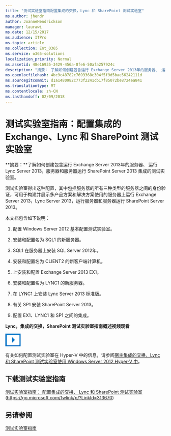 ```yaml
---
title: "测试实验室指南配置集成的交换，Lync 和 SharePoint 测试实验室"
ms.author: jhendr
author: JoanneHendrickson
manager: laurawi
ms.date: 12/15/2017
ms.audience: ITPro
ms.topic: article
ms.collection: Ent_O365
ms.service: o365-solutions
localization_priority: Normal
ms.assetid: 48e16935-3429-456a-8fe6-50afa257924c
description: "摘要： 了解如何创建包含运行 Exchange Server 2013年的服务器、 运行 Lync Server 2013，服务器和服务器运行 SharePoint Server 2013 集成的测试实验室。"
ms.openlocfilehash: 4bc9c48782c7693368c304f5f9d5bae56242111d
ms.sourcegitcommit: d1a1480982c773f2241cb17f85072be8724ea841
ms.translationtype: MT
ms.contentlocale: zh-CN
ms.lasthandoff: 02/09/2018
---
```

# <a name="test-lab-guide-configure-an-integrated-exchange-lync-and-sharepoint-test-lab"></a>测试实验室指南：配置集成的 Exchange、Lync 和 SharePoint 测试实验室

 **摘要：**了解如何创建包含运行 Exchange Server 2013年的服务器、 运行 Lync Server 2013，服务器和服务器运行 SharePoint Server 2013 集成的测试实验室。
  
测试实验室得出这种配置，其中包括服务器的所有三种类型的服务器之间的身份验证，可用于构建并展示多产品方案和解决方案使用的服务器上运行 Exchange Server 2013，Lync Server 2013，运行服务器和服务器运行 SharePoint Server 2013。
  
本文档包含如下说明：
  
1. 配置 Windows Server 2012 基本配置测试实验室。
    
2. 安装和配置名为 SQL1 的新服务器。
    
3. SQL1 在服务器上安装 SQL Server 2012年。
    
4. 安装和配置名为 CLIENT2 的新客户端计算机。
    
5. 上安装和配置 Exchange Server 2013 EX1。
    
6. 安装和配置名为 LYNC1 的新服务器。
    
7. 在 LYNC1 上安装 Lync Server 2013 标准版。
    
8. 有关 SP1 安装 SharePoint Server 2013。
    
9. 配置 EX1、LYNC1 和 SP1 之间的集成。
    
**Lync，集成的交换，SharePoint 测试实验室指南概述视频观看**

![视频（播放按钮）图标](images/mod_icon_video_M.png)
  
有关如何配置测试实验室在 Hyper-V 中的信息，请参阅[宿主集成的交换，Lync 和 SharePoint 测试实验室使用 Windows Server 2012 Hyper-V 中](https://social.technet.microsoft.com/wiki/contents/articles/18483.hosting-the-integrated-exchange-lync-and-sharepoint-test-lab-with-windows-server-2012-hyper-v.aspx)。
  
## <a name="download-the-test-lab-guide"></a>下载测试实验室指南

[测试实验室指南： 配置集成的交换、 Lync 和 SharePoint 测试实验室](https://go.microsoft.com/fwlink/p/?LinkId=313670)(https://go.microsoft.com/fwlink/p/?LinkId=313670)
  
## <a name="see-also"></a>另请参阅

[测试实验室指南](https://go.microsoft.com/fwlink/p/?LinkId=202817)




